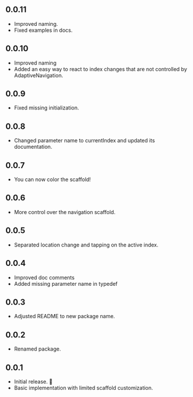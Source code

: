 ## 0.0.11
* Improved naming.
* Fixed examples in docs.

## 0.0.10
* Improved naming
* Added an easy way to react to index changes that are not controlled by AdaptiveNavigation.

## 0.0.9
* Fixed missing initialization.

## 0.0.8
* Changed parameter name to currentIndex and updated its documentation.

## 0.0.7
* You can now color the scaffold!

## 0.0.6
* More control over the navigation scaffold.

## 0.0.5
* Separated location change and tapping on the active index.

## 0.0.4
* Improved doc comments
* Added missing parameter name in typedef

## 0.0.3

* Adjusted README to new package name.

## 0.0.2

* Renamed package.

## 0.0.1

* Initial release. 🎉
* Basic implementation with limited scaffold customization.


